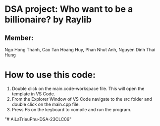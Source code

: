 # DSA project: Who want to be a billionaire? by Raylib
## Member:
Ngo Hong Thanh, Cao Tan Hoang Huy, Phan Nhut Anh, Nguyen Dinh Thai Hung

# How to use this code:
1. Double click on the main.code-workspace file. This will open the template in VS Code.
2. From the Explorer Window of VS Code navigate to the src folder and double click on the main.cpp file.
3. Press F5 on the keyboard to compile and run the program.

"# AiLaTrieuPhu-DSA-23CLC06" 
